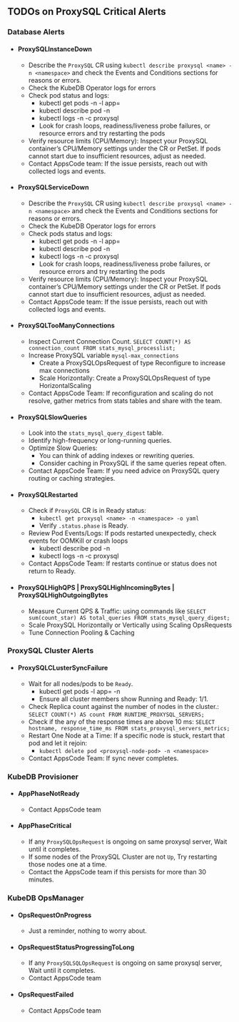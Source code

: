 ## TODOs on ProxySQL Critical Alerts

### Database Alerts

- #### ProxySQLInstanceDown
    - Describe the `ProxySQL` CR using `kubectl describe proxysql <name> -n <namespace>` and check the Events and Conditions sections for reasons or errors.
    - Check the KubeDB Operator logs for errors
    - Check pod status and logs: 
      - kubectl get pods -n <namespace> -l app=<proxysql-label>  
      - kubectl describe pod <proxysql-pod> -n <namespace>
      - kubectl logs -n <namespace> <proxysql-pod> -c proxysql
      - Look for crash loops, readiness/liveness probe failures, or resource errors and try restarting the pods
    - Verify resource limits (CPU/Memory): Inspect your ProxySQL container’s CPU/Memory settings under the CR or PetSet. If pods cannot start due to insufficient resources, adjust as needed.
    - Contact AppsCode team: If the issue persists, reach out with collected logs and events.
- #### ProxySQLServiceDown
  - Describe the `ProxySQL` CR using `kubectl describe proxysql <name> -n <namespace>` and check the Events and Conditions sections for reasons or errors.
  - Check the KubeDB Operator logs for errors
  - Check pods status and logs:
    - kubectl get pods -n <namespace> -l app=<proxysql-label>
    - kubectl describe pod <proxysql-pod> -n <namespace>
    - kubectl logs -n <namespace> <proxysql-pod> -c proxysql
    - Look for crash loops, readiness/liveness probe failures, or resource errors and try restarting the pods
  - Verify resource limits (CPU/Memory): Inspect your ProxySQL container’s CPU/Memory settings under the CR or PetSet. If pods cannot start due to insufficient resources, adjust as needed.
  - Contact AppsCode team: If the issue persists, reach out with collected logs and events.
- #### ProxySQLTooManyConnections
    - Inspect Current Connection Count. `SELECT COUNT(*) AS connection_count FROM stats_mysql_processlist;`
    - Increase ProxySQL variable `mysql-max_connections`
      - Create a ProxySQLOpsRequest of type Reconfigure to increase max connections
      - Scale Horizontally: Create a ProxySQLOpsRequest of type HorizontalScaling
    - Contact AppsCode Team: If reconfiguration and scaling do not resolve, gather metrics from stats tables and share with the team.
- #### ProxySQLSlowQueries
    - Look into the `stats_mysql_query_digest` table.
    - Identify high-frequency or long-running queries.
    - Optimize Slow Queries: 
       - You can think of adding indexes or rewriting queries.
       - Consider caching in ProxySQL if the same queries repeat often.
    - Contact AppsCode Team: If you need advice on ProxySQL query routing or caching strategies.
- #### ProxySQLRestarted
    - Check if `ProxySQL` CR is in Ready status: 
        - `kubectl get proxysql <name> -n <namespace> -o yaml`
        - Verify `.status.phase` is Ready.
    - Review Pod Events/Logs: If pods restarted unexpectedly, check events for OOMKill or crash loops
       - kubectl describe pod <proxysql-pod> -n <namespace>
       - kubectl logs <proxysql-pod> -n <namespace> -c proxysql
    - Contact AppsCode Team: If restarts continue or status does not return to Ready.
- #### ProxySQLHighQPS | ProxySQLHighIncomingBytes | ProxySQLHighOutgoingBytes
    - Measure Current QPS & Traffic: using commands like `SELECT sum(count_star) AS total_queries FROM stats_mysql_query_digest;`
    - Scale ProxySQL Horizontally or Vertically using Scaling OpsRequests
    - Tune Connection Pooling & Caching

### ProxySQL Cluster Alerts

- #### ProxySQLCLusterSyncFailure
    - Wait for all nodes/pods to be `Ready`. 
       - kubectl get pods -l app=<proxysql-label> -n <namespace>
       - Ensure all cluster members show Running and Ready: 1/1.
    - Check Replica count against the number of nodes in the cluster.: `SELECT COUNT(*) AS count FROM RUNTIME_PROXYSQL_SERVERS;` 
    - Check if the any of the response times are above 10 ms: `SELECT hostname, response_time_ms FROM stats_proxysql_servers_metrics;`
    - Restart One Node at a Time: If a specific node is stuck, restart that pod and let it rejoin:
       - `kubectl delete pod <proxysql-node-pod> -n <namespace>`
    - Contact AppsCode Team: If sync never completes.

### KubeDB Provisioner

- #### AppPhaseNotReady
    - Contact AppsCode team
- #### AppPhaseCritical
    - If any `ProxySQLOpsRequest` is ongoing on same proxysql server, Wait until it completes.
    - If some nodes of the ProxySQL Cluster are not `Up`, Try restarting those nodes one at a time.
    - Contact the AppsCode team if this persists for more than 30 minutes.

### KubeDB OpsManager

- #### OpsRequestOnProgress
    - Just a reminder, nothing to worry about.
- #### OpsRequestStatusProgressingToLong
    - If any `ProxySQLSQLOpsRequest` is ongoing on same proxysql server, Wait until it completes.
    - Contact AppsCode team
- #### OpsRequestFailed
    - Contact AppsCode team
